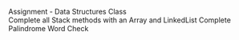 Assignment - Data Structures Class  
Complete all Stack methods with an Array and LinkedList
Complete Palindrome Word Check
